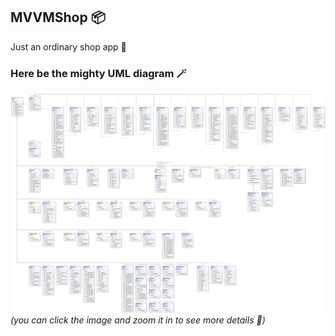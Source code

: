 ## MVVMShop 📦
Just an ordinary shop app 🛒

### Here be the mighty UML diagram 🪄
![BIG UML Diagram](/Media/ClassDiagram.png?raw=true)
_(you can click the image and zoom it in to see more details 🔎)_
